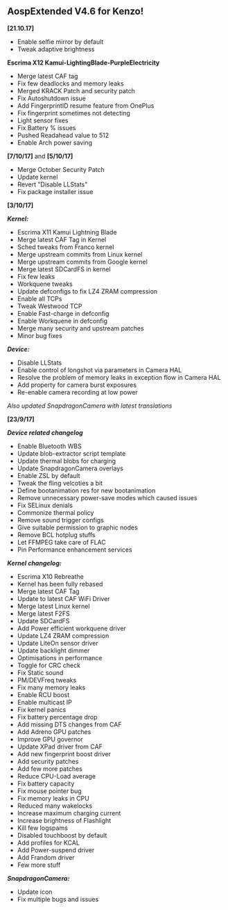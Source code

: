 ## AospExtended V4.6 for Kenzo!

**[21.10.17]**
- Enable selfie mirror by default
- Tweak adaptive brightness

**Escrima X12 Kamui-LightingBlade-PurpleElectricity**
- Merge latest CAF tag
- Fix few deadlocks and memory leaks
- Merged KRACK Patch and security patch
- Fix Autoshutdown issue
- Add FingerprintID resume feature from OnePlus
- Fix fingerprint sometimes not detecting
- Light sensor fixes
- Fix Battery % issues
- Pushed Readahead value to 512
- Enable Arch power saving


**[7/10/17]** and **[5/10/17]**
- Merge October Security Patch
- Update kernel 
- Revert "Disable LLStats"
- Fix package installer issue

**[3/10/17]**

**_Kernel:_**
- Escrima  X11 Kamui Lightning Blade
- Merge latest CAF Tag in Kernel
- Sched tweaks from Franco kernel
- Merge upstream commits from Linux kernel
- Merge upstream commits from Google kernel
- Merge latest SDCardFS in kernel
- Fix few leaks 
- Workquene tweaks
- Update defconfigs to fix LZ4 ZRAM compression
- Enable all TCPs
- Tweak Westwood TCP
- Enable Fast-charge in defconfig
- Enable Workquene in defconfig
- Merge many security and upstream patches
- Minor bug fixes

**_Device:_**
- Disable LLStats
- Enable control of longshot via parameters in Camera HAL
- Resolve the problem of memory leaks in exception flow in Camera HAL
- Add property for camera burst exposures
- Re-enable camera recording at low power

*_Also updated SnapdragonCamera with latest translations_*

 **[23/9/17]**

**_Device related changelog_**
- Enable Bluetooth WBS
- Update blob-extractor script template
- Update thermal blobs for charging
- Update SnapdragonCamera overlays
- Enable ZSL by default
- Tweak the fling velcoties a bit
- Define bootanimation res for new bootanimation
- Remove unnecessary power-save modes which caused issues
- Fix SELinux denials
- Commonize thermal policy
- Remove sound trigger configs
- Give suitable permission to graphic nodes
- Remove BCL hotplug stuffs
- Let FFMPEG take care of FLAC
- Pin Performance enhancement  services


**_Kernel changelog:_**
- Escrima X10 Rebreathe
- Kernel has been fully rebased
- Merge latest CAF Tag
- Update to latest CAF WiFi Driver
- Merge latest Linux kernel
- Merge latest F2FS
- Update SDCardFS
- Add Power efficient workquene driver
- Update LZ4 ZRAM compression 
- Update LiteOn sensor driver
- Update backlight dimmer
- Optimisations in performance 
- Toggle for CRC check
- Fix Static sound
- PM/DEVFreq tweaks
- Fix many memory leaks
- Enable RCU boost
- Enable multicast IP
- Fix kernel panics
- Fix battery percentage drop
- Add missing DTS changes from CAF
- Add Adreno GPU patches
- Improve GPU governor
- Update XPad driver from CAF
- Add new fingerprint boost driver
- Add security patches
- Add few more patches
- Reduce CPU-Load average
- Fix battery capacity
- Fix mouse pointer bug
- Fix memory leaks in CPU
- Reduced many wakelocks
- Increase maximum charging current
- Increase brightness of Flashlight
- Kill few logspams
- Disabled touchboost by default
- Add profiles for KCAL
- Add Power-suspend driver
- Add Frandom driver
- Few more stuff


**_SnapdragonCamera:_**
- Update icon
- Fix multiple bugs and issues
